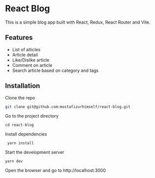 # React Blog

This is a simple blog app built with React, Redux, React Router and Vite.

## Features

- List of alticles
- Article detail
- Like/Dislike article
- Comment on article
- Search article based on category and tags

## Installation

Clone the repo

```sh
git clone git@github.com:mostafizurhimself/react-blog.git
```

Go to the project directory

```
cd react-blog
```

Install dependencies

```
 yarn install
```

Start the development server

```
yarn dev
```

Open the browser and go to http://localhost:3000
